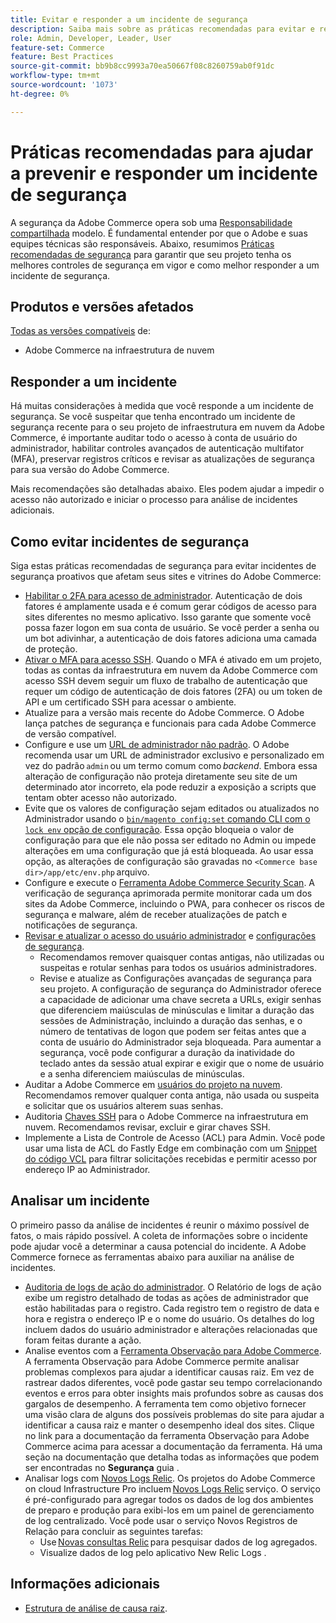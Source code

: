 ```yaml
---
title: Evitar e responder a um incidente de segurança
description: Saiba mais sobre as práticas recomendadas para evitar e responder a incidentes de segurança em seu projeto de infraestrutura em nuvem do Adobe Commerce.
role: Admin, Developer, Leader, User
feature-set: Commerce
feature: Best Practices
source-git-commit: bb9b8cc9993a70ea50667f08c8260759ab0f91dc
workflow-type: tm+mt
source-wordcount: '1073'
ht-degree: 0%

---
```



# Práticas recomendadas para ajudar a prevenir e responder um incidente de segurança

A segurança da Adobe Commerce opera sob uma [Responsabilidade compartilhada](https://www.adobe.com/content/dam/cc/en/trust-center/ungated/whitepapers/experience-cloud/adobe-commerce-shared-responsibility-guide.pdf) modelo. É fundamental entender por que o Adobe e suas equipes técnicas são responsáveis. Abaixo, resumimos [Práticas recomendadas de segurança](https://www.adobe.com/content/dam/cc/en/security/pdfs/Adobe-Magento-Commerce-Best-Practices-Guide.pdf) para garantir que seu projeto tenha os melhores controles de segurança em vigor e como melhor responder a um incidente de segurança.

## Produtos e versões afetados

[Todas as versões compatíveis](../../../release/versions.md) de:

- Adobe Commerce na infraestrutura de nuvem

## Responder a um incidente

Há muitas considerações à medida que você responde a um incidente de segurança. Se você suspeitar que tenha encontrado um incidente de segurança recente para o seu projeto de infraestrutura em nuvem da Adobe Commerce, é importante auditar todo o acesso à conta de usuário do administrador, habilitar controles avançados de autenticação multifator (MFA), preservar registros críticos e revisar as atualizações de segurança para sua versão do Adobe Commerce.

Mais recomendações são detalhadas abaixo. Eles podem ajudar a impedir o acesso não autorizado e iniciar o processo para análise de incidentes adicionais.

## Como evitar incidentes de segurança

Siga estas práticas recomendadas de segurança para evitar incidentes de segurança proativos que afetam seus sites e vitrines do Adobe Commerce:

- [Habilitar o 2FA para acesso de administrador](https://docs.magento.com/user-guide/stores/security-two-factor-authentication.html).
Autenticação de dois fatores é amplamente usada e é comum gerar códigos de acesso para sites diferentes no mesmo aplicativo. Isso garante que somente você possa fazer logon em sua conta de usuário. Se você perder a senha ou um bot adivinhar, a autenticação de dois fatores adiciona uma camada de proteção.
- [Ativar o MFA para acesso SSH](https://devdocs.magento.com/cloud/project/project-enable-mfa-enforcement.html).
Quando o MFA é ativado em um projeto, todas as contas da infraestrutura em nuvem da Adobe Commerce com acesso SSH devem seguir um fluxo de trabalho de autenticação que requer um código de autenticação de dois fatores (2FA) ou um token de API e um certificado SSH para acessar o ambiente.
- Atualize para a versão mais recente do Adobe Commerce.
O Adobe lança patches de segurança e funcionais para cada Adobe Commerce de versão compatível.
- Configure e use um [URL de administrador não padrão](https://docs.magento.com/user-guide/stores/store-urls-custom-admin.html).
O Adobe recomenda usar um URL de administrador exclusivo e personalizado em vez do padrão `admin` ou um termo comum como *backend*. Embora essa alteração de configuração não proteja diretamente seu site de um determinado ator incorreto, ela pode reduzir a exposição a scripts que tentam obter acesso não autorizado.
- Evite que os valores de configuração sejam editados ou atualizados no Administrador usando o  [`bin/magento config:set` comando CLI com o `lock env` opção de configuração](https://experienceleague.adobe.com/docs/commerce-operations/configuration-guide/cli/configuration-management/set-configuration-values.html#set-configuration-values-that-cannot-be-edited-in-the-admin). Essa opção bloqueia o valor de configuração para que ele não possa ser editado no Admin ou impede alterações em uma configuração que já está bloqueada. Ao usar essa opção, as alterações de configuração são gravadas no `<Commerce base dir>/app/etc/env.php` arquivo.
- Configure e execute o [Ferramenta Adobe Commerce Security Scan](https://docs.magento.com/user-guide/magento/security-scan.html).
A verificação de segurança aprimorada permite monitorar cada um dos sites da Adobe Commerce, incluindo o PWA, para conhecer os riscos de segurança e malware, além de receber atualizações de patch e notificações de segurança.
- [Revisar e atualizar o acesso do usuário administrador](https://docs.magento.com/user-guide/system/permissions-users-all.html) e [configurações de segurança](https://docs.magento.com/user-guide/stores/security-admin.html).
   - Recomendamos remover quaisquer contas antigas, não utilizadas ou suspeitas e rotular senhas para todos os usuários administradores.
   - Revise e atualize as Configurações avançadas de segurança para seu projeto. A configuração de segurança do Administrador oferece a capacidade de adicionar uma chave secreta a URLs, exigir senhas que diferenciem maiúsculas de minúsculas e limitar a duração das sessões de Administração, incluindo a duração das senhas, e o número de tentativas de logon que podem ser feitas antes que a conta de usuário do Administrador seja bloqueada. Para aumentar a segurança, você pode configurar a duração da inatividade do teclado antes da sessão atual expirar e exigir que o nome de usuário e a senha diferenciem maiúsculas de minúsculas.
- Auditar a Adobe Commerce em [usuários do projeto na nuvem](https://devdocs.magento.com/cloud/project/user-admin.html).
Recomendamos remover qualquer conta antiga, não usada ou suspeita e solicitar que os usuários alterem suas senhas.
- Auditoria [Chaves SSH](https://devdocs.magento.com/cloud/before/before-workspace-ssh.html) para o Adobe Commerce na infraestrutura em nuvem.
Recomendamos revisar, excluir e girar chaves SSH.
- Implemente a Lista de Controle de Acesso (ACL) para Admin.
Você pode usar uma lista de ACL do Fastly Edge em combinação com um [Snippet do código VCL](https://devdocs.magento.com/cloud/cdn/fastly-vcl-allowlist.html#vcl) para filtrar solicitações recebidas e permitir acesso por endereço IP ao Administrador.

## Analisar um incidente

O primeiro passo da análise de incidentes é reunir o máximo possível de fatos, o mais rápido possível. A coleta de informações sobre o incidente pode ajudar você a determinar a causa potencial do incidente. A Adobe Commerce fornece as ferramentas abaixo para auxiliar na análise de incidentes.

- [Auditoria de logs de ação do administrador](https://docs.magento.com/user-guide/system/action-log-report.html).
O Relatório de logs de ação exibe um registro detalhado de todas as ações de administrador que estão habilitadas para o registro. Cada registro tem o registro de data e hora e registra o endereço IP e o nome do usuário. Os detalhes do log incluem dados do usuário administrador e alterações relacionadas que foram feitas durante a ação.
- Analise eventos com a [Ferramenta Observação para Adobe Commerce](https://experienceleague.adobe.com/docs/commerce-operations/tools/observation-for-adobe-commerce/intro.html?lang=en).
A ferramenta Observação para Adobe Commerce permite analisar problemas complexos para ajudar a identificar causas raiz. Em vez de rastrear dados diferentes, você pode gastar seu tempo correlacionando eventos e erros para obter insights mais profundos sobre as causas dos gargalos de desempenho.
A ferramenta tem como objetivo fornecer uma visão clara de alguns dos possíveis problemas do site para ajudar a identificar a causa raiz e manter o desempenho ideal dos sites. Clique no link para a documentação da ferramenta Observação para Adobe Commerce acima para acessar a documentação da ferramenta. Há uma seção na documentação que detalha todas as informações que podem ser encontradas no **Segurança** guia .
- Analisar logs com [Novos Logs Relic](https://devdocs.magento.com/cloud/project/new-relic.html#new-relic-logs). Os projetos do Adobe Commerce on cloud Infrastructure Pro incluem [Novos Logs Relic](https://docs.newrelic.com/docs/logs/new-relic-logs/get-started/introduction-new-relic-logs) serviço. O serviço é pré-configurado para agregar todos os dados de log dos ambientes de preparo e produção para exibi-los em um painel de gerenciamento de log centralizado.
Você pode usar o serviço Novos Registros de Relação para concluir as seguintes tarefas:
   - Use [Novas consultas Relic](https://docs.newrelic.com/docs/logs/new-relic-logs/ui-data/query-syntax-logs) para pesquisar dados de log agregados.
   - Visualize dados de log pelo aplicativo New Relic Logs .

## Informações adicionais

- [Estrutura de análise de causa raiz](https://sansec.io/kb/incident-response/magento-root-cause-analysis).
